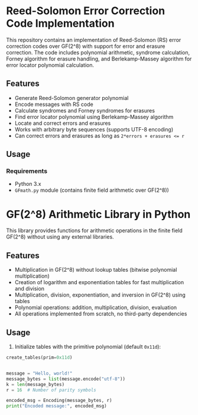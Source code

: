 # Reed-Solomon Error Correction Code Implementation

This repository contains an implementation of Reed-Solomon (RS) error correction codes over GF(2^8) with support for error and erasure correction. The code includes polynomial arithmetic, syndrome calculation, Forney algorithm for erasure handling, and Berlekamp-Massey algorithm for error locator polynomial calculation.

## Features

- Generate Reed-Solomon generator polynomial
- Encode messages with RS code
- Calculate syndromes and Forney syndromes for erasures
- Find error locator polynomial using Berlekamp-Massey algorithm
- Locate and correct errors and erasures
- Works with arbitrary byte sequences (supports UTF-8 encoding)
- Can correct errors and erasures as long as `2*errors + erasures <= r`

## Usage

### Requirements

- Python 3.x
- `GFmath.py` module (contains finite field arithmetic over GF(2^8))

# GF(2^8) Arithmetic Library in Python

This library provides functions for arithmetic operations in the finite field GF(2^8) without using any external libraries.

## Features

- Multiplication in GF(2^8) without lookup tables (bitwise polynomial multiplication)
- Creation of logarithm and exponentiation tables for fast multiplication and division
- Multiplication, division, exponentiation, and inversion in GF(2^8) using tables
- Polynomial operations: addition, multiplication, division, evaluation
- All operations implemented from scratch, no third-party dependencies

## Usage

1. Initialize tables with the primitive polynomial (default `0x11d`):

```python
create_tables(prim=0x11d)


message = "Hello, world!"
message_bytes = list(message.encode("utf-8"))
k = len(message_bytes)
r = 16  # Number of parity symbols

encoded_msg = Encoding(message_bytes, r)
print("Encoded message:", encoded_msg)
